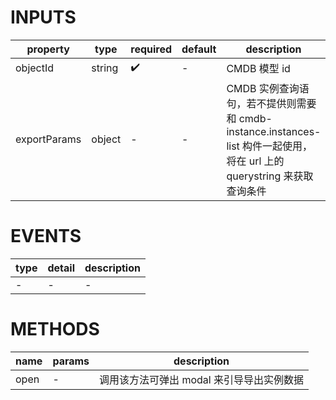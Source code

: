 [//]: # "business-bricks/cmdb-instances/instance-export-modal.ts"

# INPUTS

| property     | type   | required | default | description                                                                                                             |
| ------------ | ------ | -------- | ------- | ----------------------------------------------------------------------------------------------------------------------- |
| objectId     | string | ✔️       | -       | CMDB 模型 id                                                                                                            |
| exportParams | object | -        | -       | CMDB 实例查询语句，若不提供则需要和 cmdb-instance.instances-list 构件一起使用，将在 url 上的 querystring 来获取查询条件 |

# EVENTS

| type | detail | description |
| ---- | ------ | ----------- |
| -    | -      | -           |

# METHODS

| name | params | description                               |
| ---- | ------ | ----------------------------------------- |
| open | -      | 调用该方法可弹出 modal 来引导导出实例数据 |
